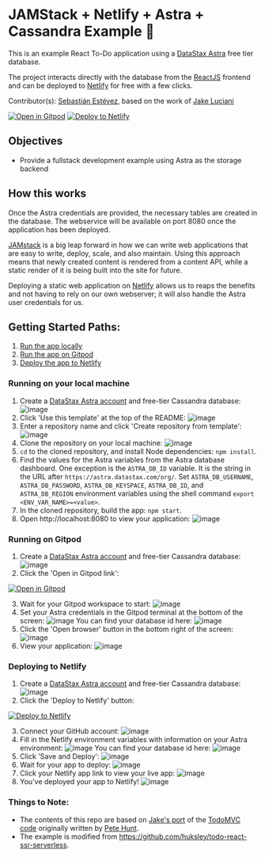 # JAMStack + Netlify + Astra + Cassandra Example 📒
This is an example React To-Do application using a [DataStax Astra](https://astra.datastax.com/register) free tier database.

The project interacts directly with the database from the [ReactJS](https://reactjs.org/) frontend and can be deployed to [Netlify](https://www.netlify.com/) for free with a few clicks.

Contributor(s): [Sebastián Estévez](https://github.com/phact), based on the work of [Jake Luciani](https://github.com/tjake/todo-astra-react-serverless/)

[![Open in Gitpod](https://gitpod.io/button/open-in-gitpod.svg)](https://gitpod.io/#https://github.com/DataStax-Examples/todo-astra-jamstack-netlify) [![Deploy to Netlify](https://www.netlify.com/img/deploy/button.svg)](https://app.netlify.com/start/deploy?repository=https://github.com/DataStax-Examples/todo-astra-jamstack-netlify)

## Objectives
* Provide a fullstack development example using Astra as the storage backend

## How this works
Once the Astra credentials are provided, the necessary tables are created in the database. The webservice will be available on port 8080 once the application has been deployed.

[JAMstack](https://jamstack.org/) is a big leap forward in how we can write web applications that are easy to write, deploy, scale, and also maintain. Using this approach means that newly created content is rendered from a content API, while a static render of it is being built into the site for future.

Deploying a static web application on [Netlify](https://www.netlify.com/) allows us to reaps the benefits and not having to rely on our own webserver; it will also handle the Astra user credentials for us.

## Getting Started Paths:
1. [Run the app locally](#running-on-your-local-machine)
2. [Run the app on Gitpod](#running-on-gitpod)
3. [Deploy the app to Netlify](#deploying-to-netlify)

### Running on your local machine
1. Create a [DataStax Astra account](https://astra.datastax.com/register) and free-tier Cassandra database:
![image](https://user-images.githubusercontent.com/3254549/88737275-c938f080-d0ed-11ea-8273-f547da8ef9e6.png)
2. Click 'Use this template' at the top of the README:
![image](https://user-images.githubusercontent.com/3254549/88738196-161cc700-d0ee-11ea-9bd4-b5389b19f4bb.png)
3. Enter a repository name and click 'Create repository from template':
![image](https://user-images.githubusercontent.com/3254549/88738761-42384800-d0ee-11ea-82e8-a2cd085b6f83.png)
4. Clone the repository on your local machine:
![image](https://user-images.githubusercontent.com/3254549/88739059-6e53c900-d0ee-11ea-9b25-56b2436a9817.png)
5. `cd` to the cloned repository, and install Node dependencies: `npm install`.
6. Find the values for the Astra variables from the Astra database dashboard. One exception is the `ASTRA_DB_ID` variable. It is the string in the URL after `https://astra.datastax.com/org/`. Set `ASTRA_DB_USERNAME`, `ASTRA_DB_PASSWORD`, `ASTRA_DB_KEYSPACE`, `ASTRA_DB_ID`, and `ASTRA_DB_REGION` environment variables using the shell command `export <ENV_VAR_NAME>=<value>`.
7. In the cloned repository, build the app: `npm start`.
8. Open http://localhost:8080 to view your application:
![image](https://user-images.githubusercontent.com/3254549/88739693-fdadac00-d0ef-11ea-9f95-d2ee643b5431.png)

### Running on Gitpod
1. Create a [DataStax Astra account](https://astra.datastax.com/register) and free-tier Cassandra database:
![image](https://user-images.githubusercontent.com/3254549/88737275-c938f080-d0ed-11ea-8273-f547da8ef9e6.png)
2. Click the 'Open in Gitpod link':

[![Open in Gitpod](https://gitpod.io/button/open-in-gitpod.svg)](https://gitpod.io/#https://github.com/DataStax-Examples/todo-astra-jamstack-netlify)

3. Wait for your Gitpod workspace to start:
![image](https://user-images.githubusercontent.com/3254549/88744125-5171c280-d0fb-11ea-9676-de4589e42589.png)
4. Set your Astra credentials in the Gitpod terminal at the bottom of the screen:
![image](https://user-images.githubusercontent.com/3254549/88744148-64849280-d0fb-11ea-9b20-52d5226a14c6.png)
You can find your database id here:
![image](https://user-images.githubusercontent.com/3254549/88744238-a1508980-d0fb-11ea-83fc-6efc6b370780.png)
5. Click the 'Open browser' button in the bottom right of the screen:
![image](https://user-images.githubusercontent.com/3254549/88744346-ebd20600-d0fb-11ea-9853-cf370dfcf143.png)
6. View your application:
![image](https://user-images.githubusercontent.com/3254549/88744380-04422080-d0fc-11ea-93a1-fe40854f428c.png)

### Deploying to Netlify
1. Create a [DataStax Astra account](https://astra.datastax.com/register) and free-tier Cassandra database:
![image](https://user-images.githubusercontent.com/3254549/88737275-c938f080-d0ed-11ea-8273-f547da8ef9e6.png)
2. Click the 'Deploy to Netlify' button:

[![Deploy to Netlify](https://www.netlify.com/img/deploy/button.svg)](https://app.netlify.com/start/deploy?repository=https://github.com/DataStax-Examples/todo-astra-jamstack-netlify)

3. Connect your GitHub account:
![image](https://user-images.githubusercontent.com/3254549/88744656-d9a49780-d0fc-11ea-97ad-f05aa0ace11e.png)
4. Fill in the Netlify environment variables with information on your Astra environment:
![image](https://user-images.githubusercontent.com/3254549/88744704-fb9e1a00-d0fc-11ea-8d92-4182aed4499d.png)
You can find your database id here:
![image](https://user-images.githubusercontent.com/3254549/88744238-a1508980-d0fb-11ea-83fc-6efc6b370780.png)
5. Click 'Save and Deploy':
![image](https://user-images.githubusercontent.com/3254549/88744776-2c7e4f00-d0fd-11ea-8530-71e2a85e34a2.png)
6. Wait for your app to deploy:
![image](https://user-images.githubusercontent.com/3254549/88744798-3bfd9800-d0fd-11ea-8858-281bd0d4ff70.png)
7. Click your Netlify app link to view your live app:
![image](https://user-images.githubusercontent.com/3254549/88744822-4fa8fe80-d0fd-11ea-97dd-9f9611b332dc.png)
8. You've deployed your app to Netlify!
![image](https://user-images.githubusercontent.com/3254549/88744842-62233800-d0fd-11ea-8e20-29aa71027885.png)

### Things to Note:
 - The contents of this repo are based on [Jake's port](https://github.com/tjake/todo-astra-react-serverless/) of the [TodoMVC code](https://github.com/tastejs/todomvc/tree/master/examples/react) originally written by [Pete Hunt](https://github.com/petehunt).
 - The example is modified from https://github.com/huksley/todo-react-ssr-serverless.
